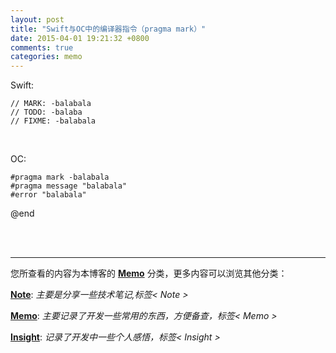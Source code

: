 ```yaml
---
layout: post
title: "Swift与OC中的编译器指令（pragma mark）"
date: 2015-04-01 19:21:32 +0800
comments: true
categories: memo
---
```

Swift:

	// MARK: -balabala
	// TODO: -balaba
	// FIXME: -balabala
	
<br />
	
OC:

	#pragma mark -balabala
	#pragma message "balabala"
	#error "balabala"

@end

<br />

<br />

***

您所查看的内容为本博客的 [**Memo**](http://darknighten.github.io/blog/categories/memo/) 分类，更多内容可以浏览其他分类：

[**Note**](http://darknighten.github.io/blog/categories/note/): _主要是分享一些技术笔记,标签< Note >_

[**Memo**](http://darknighten.github.io/blog/categories/memo): _主要记录了开发一些常用的东西，方便备查，标签< Memo >_

[**Insight**](http://darknighten.github.io/blog/categories/insight/): _记录了开发中一些个人感悟，标签< Insight >_
